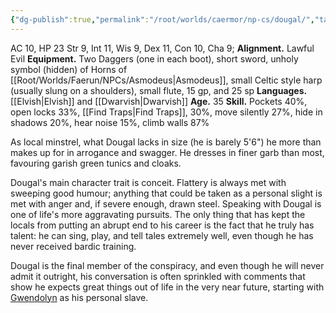 ```yaml
---
{"dg-publish":true,"permalink":"/root/worlds/caermor/np-cs/dougal/","tags":["Caermor"]}
---
```


AC 10, HP 23
Str 9, Int 11, Wis 9, Dex 11, Con 10, Cha 9; 
**Alignment.**  Lawful Evil
**Equipment.** Two Daggers (one in each boot), short sword, unholy symbol (hidden) of Horns of [[Root/Worlds/Faerun/NPCs/Asmodeus\|Asmodeus]], small Celtic style harp (usually slung on a shoulders), small flute, 15 gp, and 25 sp
**Languages.** [[Elvish\|Elvish]] and [[Dwarvish\|Dwarvish]]
**Age.** 35
**Skill.** Pockets 40%, open locks 33%, [[Find Traps\|Find Traps]], 30%, move silently 27%, hide in shadows 20%, hear noise 15%, climb walls 87%
  
As local minstrel, what Dougal lacks in size (he is barely 5'6") he more than makes up for in arrogance and swagger. He dresses in finer garb than most, favouring garish green tunics and cloaks.
  
Dougal's main character trait is conceit. Flattery is always met with sweeping good humour; anything that could be  taken as a personal slight is met with anger and, if severe enough, drawn steel. Speaking with Dougal is one of life's more aggravating pursuits. The only thing that has kept the locals from putting an abrupt end to his career is the fact that he truly has talent: he can sing, play, and tell tales extremely well, even though he has never received bardic training.

Dougal is the final member of the conspiracy, and even though he will never admit it outright, his conversation is often sprinkled with comments that show he expects great things out of life in the very near future, starting with [Gwendolyn](Gwendolyn.md) as his personal slave.